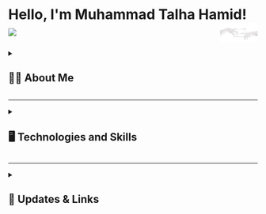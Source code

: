 <h1> Hello, I'm Muhammad Talha Hamid! 
<a href="#"><img src="github_pic.png"  width="15%" align="right" alt="Memoji"/></a><img src="https://media.giphy.com/media/hvRJCLFzcasrR4ia7z/giphy.gif" width="5%"></h1>

<details>
  <summary>
    <h2>👨‍💻 About Me</h2>
  </summary>

I'm currently studying Software Engineering at FAST NUCES. I've explored C++ extensively up to Data Structures and Algorithms, and am now diving deep into frontend development with a keen interest in animations and clean UI/UX. I'm passionate about building things that matter — tools, platforms, and services that can help others.

I completed my O/A Levels from LACAS and now continue my journey as a software engineer with long-term goals of pursuing a specialization or master's in AI/ML applied to software engineering.

Right now, I'm exploring both frontend and backend, building CLI apps, GUI apps, and websites as I go. I’m not working professionally yet — just sharpening my skill set, one project at a time.

<details>
  <summary>
  <h3> 🏫 Education </h3>
  </summary>

* O/A Levels – LACAS
* Bachelors in Software Engineering (In Progress) – FAST NUCES

</details>

<details>
  <summary>
  <h3> 🖥️ Works </h3>
  </summary>

* Sushi Website (HTML, CSS, JavaScript)
* Inventory Management System – GUI App using WinForms
* Chess CLI Game
* Internship @ Shaukat Khanam Hospital
* More coming soon...

</details>

<details>
  <summary>
  <h3> 📚 Learnings and Hobbies </h3>
  </summary>

* Learning advanced frontend development — especially focused on clean, animated, aesthetic websites
* Exploring entrepreneurship, building services/software that help people
* Volunteering, coding, trying new ideas, and helping others through tech

</details>
</details>

------------

<details>
  <summary>
   <h2>🖥️ Technologies and Skills</h2>
  </summary>

<details>
  <summary>
    <h3> 📚 Version Control & Tools </h3>
  </summary>

  [![Git](https://img.shields.io/badge/git-orange?style=for-the-badge&logo=git&logoColor=white)](#)
  [![GitHub](https://img.shields.io/badge/github-purple?style=for-the-badge&logo=github&logoColor=white)](#)
  [![VS Code](https://img.shields.io/badge/vscode-blue?style=for-the-badge&logo=visualstudiocode&logoColor=white)](#)
  [![Trello](https://img.shields.io/badge/trello-lightblue?style=for-the-badge&logo=trello&logoColor=white)](#)
  [![WinForms](https://img.shields.io/badge/winforms-darkgreen?style=for-the-badge&logo=windows&logoColor=white)](#)

</details>

<details>
  <summary>
    <h3> 📚 Frontend </h3>
  </summary>

  [![HTML5](https://img.shields.io/badge/html-orange?style=for-the-badge&logo=html5&logoColor=white)](#)
  [![CSS3](https://img.shields.io/badge/css-blue?style=for-the-badge&logo=css3&logoColor=white)](#)
  [![JavaScript](https://img.shields.io/badge/javascript-yellow?style=for-the-badge&logo=javascript&logoColor=white)](#)
  [![React](https://img.shields.io/badge/react-darkblue?style=for-the-badge&logo=react&logoColor=white)](#)
  [![GSAP](https://img.shields.io/badge/gsap-green?style=for-the-badge&logo=greensock&logoColor=white)](#)

</details>

<details>
  <summary>
    <h3> 📚 Backend </h3>
  </summary>

* Currently exploring options

</details>

<details>
  <summary>
    <h3> 📚 Programming </h3>
  </summary>

  [![C++](https://img.shields.io/badge/c++-red?style=for-the-badge&logo=cpp&logoColor=white)](#)

</details>

</details>

------------

<details>
  <summary>
    <h2>🔗 Updates & Links</h2>
  </summary>

* 📧 Email: [talhasbzzz@gmail.com](mailto:talhasbzzz@gmail.com)  
* 💼 LinkedIn: [@muhammad-talha](https://www.linkedin.com/in/muhammad-talha-09171131b/)  
* 📷 Instagram: [@talhavvs](https://instagram.com/talhavvs)  
* 🌐 Portfolio: *In progress — coming soon!*  
* 📝 I'll be updating this section with blog posts, GitHub stats, and YouTube content in the future.

</details>
